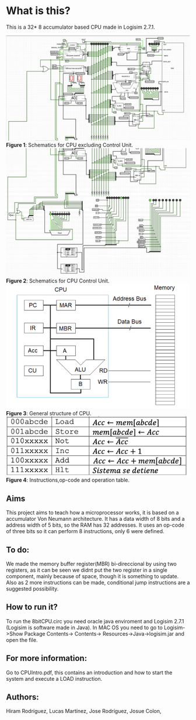 # What is this?
This is a 32* 8 accumulator based CPU made in Logisim 2.7.1.

![CPU](images/image1.png)
**Figure 1**: Schematics for CPU excluding Control Unit.
![CU](images/image2.png)
**Figure 2**: Schematics for CPU Control Unit.
![Architecture](images/architecture.png)
**Figure 3**: General structure of CPU.
![Instructions](images/instructions.png)
                  **Figure 4**: Instructions,op-code and operation table.

## Aims
This project aims to teach how a microprocessor works, it is based on a  accumulator Von Neumann architecture. It has a data width of 8 bits and a address width of 5 bits, so the RAM has 32 addresses. It uses an op-code of three bits so it can perform 8 instructions, only 6 were defined.

## To do:
We made the memory buffer register(MBR) bi-direccional by using two registers, as it can be seen we didnt put the two register in a single component, mainly because of space, though it is something to update. Also as 2 more instructions can be made, conditional jump instructions are a suggested possibility. 

## How to run it?
To run the 8bitCPU.circ you need oracle java enviroment and Logisim 2.7.1 (Logisim is  software made in Java). In MAC OS you need to go to Logisim->Show Package Contents-> Contents->  Resources->Java->logisim.jar and open the file. 

## For more information:
Go to CPUIntro.pdf, this contains an introduction and how to start the system and execute a LOAD instruction.

## Authors:
Hiram Rodríguez,
Lucas Martínez,
Jose Rodríguez,
Josue Colon,
